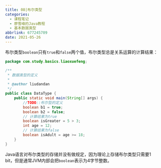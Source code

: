```yaml
---
title: 08|布尔类型
categories:
  - 课程笔记
  - 廖雪峰的Java教程
  - 基本数据类型
abbrlink: 677245709
date: 2021-05-26
---
```


布尔类型`boolean`只有`true`和`false`两个值，布尔类型总是关系运算的计算结果：

```java
package com.study.basics.liaoxuefeng;

/**
 * 数据类型的定义
 *
 * @author liudandan
 */
public class DataType {
    public static void main(String[] args) {
        //TODO::布尔型的定义
        boolean b1 = true;
        boolean b2 = false;
        // 计算结果为true
        boolean isGreater = 5 > 3;
        int age = 12;
        // 计算结果为false
        boolean isAdult = age >= 18;
    }
}
```

Java语言对布尔类型的存储并没有做规定，因为理论上存储布尔类型只需要1 bit，但是通常JVM内部会把`boolean`表示为4字节整数。
